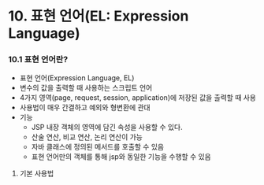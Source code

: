 # 10. 표현 언어(EL: Expression Language)

### 10.1 표현 언어란?

- 표현 언어(Expression Language, EL)
- 변수의 값을 출력할 때 사용하는 스크립트 언어
- 4가지 영역(page, request, session, application)에 저장된 값을 출력할 때 사용
- 사용법이 매우 간결하고 예외와 형변환에 관대
- 기능
  - JSP 내장 객체의 영역에 담긴 속성을 사용할 수 있다.
  - 산술 연산, 비교 연산, 논리 연산이 가능
  - 자바 클래스에 정의된 메서드를 호출할 수 있음
  - 표현 언어만의 객체를 통해 jsp와 동일한 기능을 수행할 수 있음

1. 기본 사용법

